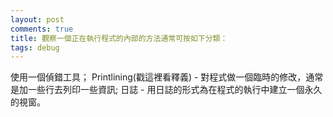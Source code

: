 ```yaml
---
layout: post
comments: true
title: 觀察一個正在執行程式的內部的方法通常可按如下分類：
tags: debug
---
```

使用一個偵錯工具；
Printlining(戳這裡看釋義) - 對程式做一個臨時的修改，通常是加一些行去列印一些資訊;
日誌 - 用日誌的形式為在程式的執行中建立一個永久的視窗。

